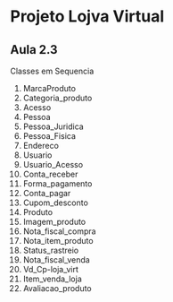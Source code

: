 # Projeto Lojva Virtual

## Aula 2.3
Classes em Sequencia
1. MarcaProduto
2. Categoria_produto
3. Acesso
4. Pessoa
5. Pessoa_Juridica
6. Pessoa_Fisica
7. Endereco
8. Usuario
9. Usuario_Acesso
10. Conta_receber
11. Forma_pagamento
12. Conta_pagar
13. Cupom_desconto
14. Produto
15. Imagem_produto
16. Nota_fiscal_compra
17. Nota_item_produto
18. Status_rastreio
19. Nota_fiscal_venda
20. Vd_Cp-loja_virt
21. Item_venda_loja
22. Avaliacao_produto